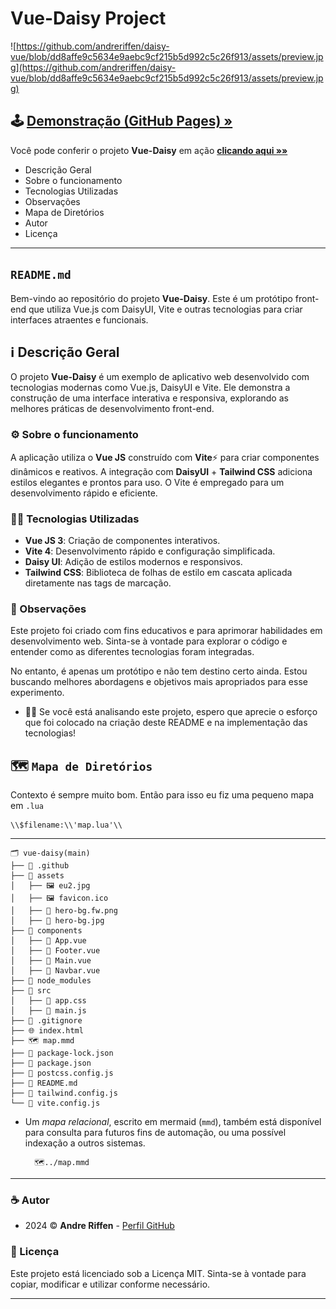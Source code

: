 # Vue-Daisy Project

![https://github.com/andreriffen/daisy-vue/blob/dd8affe9c5634e9aebc9cf215b5d992c5c26f913/assets/preview.jpg](https://github.com/andreriffen/daisy-vue/blob/dd8affe9c5634e9aebc9cf215b5d992c5c26f913/assets/preview.jpg)

## 🕹️ [Demonstração (GitHub Pages) »](https://andreriffen.github.io/daisy-vue/)

Você pode conferir o projeto **Vue-Daisy** em ação [**clicando aqui »»**](https://andreriffen.github.io/daisy-vue/)

- Descrição Geral
- Sobre o funcionamento
- Tecnologias Utilizadas
- Observações
- Mapa de Diretórios
- Autor
- Licença

---

## `README.md`

Bem-vindo ao repositório do projeto **Vue-Daisy**. Este é um protótipo front-end que utiliza Vue.js com DaisyUI, Vite e outras tecnologias para criar interfaces atraentes e funcionais.

## ℹ️ Descrição Geral

O projeto **Vue-Daisy** é um exemplo de aplicativo web desenvolvido com tecnologias modernas como Vue.js, DaisyUI e Vite. Ele demonstra a construção de uma interface interativa e responsiva, explorando as melhores práticas de desenvolvimento front-end.

### ⚙️ Sobre o funcionamento

A aplicação utiliza o **Vue JS** construído com **Vite**⚡ para criar componentes dinâmicos e reativos. A integração com **DaisyUI** + **Tailwind CSS** adiciona estilos elegantes e prontos para uso. O Vite é empregado para um desenvolvimento rápido e eficiente.

### 👨‍💻 Tecnologias Utilizadas

- **Vue JS 3**: Criação de componentes interativos.
- **Vite 4**: Desenvolvimento rápido e configuração simplificada.
- **Daisy UI**: Adição de estilos modernos e responsivos.
- **Tailwind CSS**: Biblioteca de folhas de estilo em cascata aplicada diretamente nas tags de marcação.

### 💬 Observações

Este projeto foi criado com fins educativos e para aprimorar habilidades em desenvolvimento web. Sinta-se à vontade para explorar o código e entender como as diferentes tecnologias foram integradas.

No entanto, é apenas um protótipo e não tem destino certo ainda. Estou buscando melhores abordagens e objetivos mais apropriados para esse experimento.

- 🙋‍♂️ Se você está analisando este projeto, espero que aprecie o esforço que foi colocado na criação deste README e na implementação das tecnologias!

## 🗺️ `Mapa de Diretórios`

Contexto é sempre muito bom. Então para isso eu fiz uma pequeno mapa em `.lua`

    \\$filename:\\'map.lua'\\
---

    🗂️ vue-daisy(main)
    ├── 📁 .github
    ├── 📂 assets
    │   ├── 🖼️ eu2.jpg
    │   ├── 🖼️ favicon.ico
    │   ├── 🌆 hero-bg.fw.png
    │   ├── 🌅 hero-bg.jpg
    ├── 📁 components
    │   ├── 🔰 App.vue
    │   ├── 🔰 Footer.vue
    │   ├── 🔰 Main.vue
    │   ├── 🔰 Navbar.vue
    ├── 📂 node_modules
    ├── 📁 src
    │   ├── 📑 app.css
    │   ├── 📃 main.js
    ├── 🚫 .gitignore
    ├── 🌐 index.html
    ├── 🗺️ map.mmd
    ├── 🔐 package-lock.json
    ├── 💼 package.json
    ├── 💾 postcss.config.js
    ├── 📄 README.md
    ├── 💾 tailwind.config.js
    └── 💾 vite.config.js

- Um *mapa relacional*, escrito em mermaid (`mmd`), também está disponível para consulta para futuros fins de automação, ou uma possível indexação a outros sistemas.

        🗺️../map.mmd

---

### ☕ Autor

- 2024 ©️ **Andre Riffen** - [Perfil GitHub](https://github.com/andreriffen)

### 📜 Licença

Este projeto está licenciado sob a Licença MIT. Sinta-se à vontade para copiar, modificar e utilizar conforme necessário.

---
